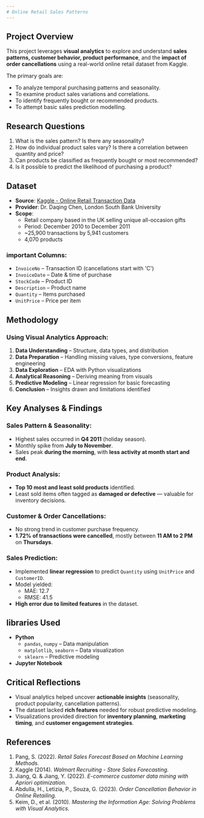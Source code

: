 ```yaml
---
# Online Retail Sales Patterns
---
```


##  Project Overview

This project leverages **visual analytics** to explore and understand **sales patterns, customer behavior, product performance**, and the **impact of order cancellations** using a real-world online retail dataset from Kaggle.

The primary goals are:
- To analyze temporal purchasing patterns and seasonality.
- To examine product sales variations and correlations.
- To identify frequently bought or recommended products.
- To attempt basic sales prediction modelling.


##  Research Questions

1. What is the sales pattern? Is there any seasonality?
2. How do individual product sales vary? Is there a correlation between quantity and price?
3. Can products be classified as frequently bought or most recommended?
4. Is it possible to predict the likelihood of purchasing a product?


##  Dataset

- **Source**: [Kaggle - Online Retail Transaction Data](https://www.kaggle.com/)
- **Provider**: Dr. Daqing Chen, London South Bank University
- **Scope**: 
  - Retail company based in the UK selling unique all-occasion gifts
  - Period: December 2010 to December 2011
  - ~25,900 transactions by 5,941 customers
  - 4,070 products

### important Columns:
- `InvoiceNo` – Transaction ID (cancellations start with 'C')
- `InvoiceDate` – Date & time of purchase
- `StockCode` – Product ID
- `Description` – Product name
- `Quantity` – Items purchased
- `UnitPrice` – Price per item



##  Methodology

### Using Visual Analytics Approach:
1. **Data Understanding** – Structure, data types, and distribution
2. **Data Preparation** – Handling missing values, type conversions, feature engineering
3. **Data Exploration** – EDA with Python visualizations
4. **Analytical Reasoning** – Deriving meaning from visuals
5. **Predictive Modeling** – Linear regression for basic forecasting
6. **Conclusion** – Insights drawn and limitations identified


##  Key Analyses & Findings

### Sales Pattern & Seasonality:
- Highest sales occurred in **Q4 2011** (holiday season).
- Monthly spike from **July to November**.
- Sales peak **during the morning**, with **less activity at month start and end**.

### Product Analysis:
- **Top 10 most and least sold products** identified.
- Least sold items often tagged as **damaged or defective** — valuable for inventory decisions.

###  Customer & Order Cancellations:
- No strong trend in customer purchase frequency.
- **1.72% of transactions were cancelled**, mostly between **11 AM to 2 PM** on **Thursdays**.

### Sales Prediction:
- Implemented **linear regression** to predict `Quantity` using `UnitPrice` and `CustomerID`.
- Model yielded:
  - MAE: 12.7
  - RMSE: 41.5
- **High error due to limited features** in the dataset.


##  libraries Used

- **Python**
  - `pandas`, `numpy` – Data manipulation
  - `matplotlib`, `seaborn` – Data visualization
  - `sklearn` – Predictive modeling
- **Jupyter Notebook**



## Critical Reflections

- Visual analytics helped uncover **actionable insights** (seasonality, product popularity, cancellation patterns).
- The dataset lacked **rich features** needed for robust predictive modeling.
- Visualizations provided direction for **inventory planning**, **marketing timing**, and **customer engagement strategies**.



##  References

1. Pang, S. (2022). *Retail Sales Forecast Based on Machine Learning Methods.*
2. Kaggle (2014). *Walmart Recruiting - Store Sales Forecasting.*
3. Jiang, Q. & Jiang, Y. (2022). *E-commerce customer data mining with Apriori optimization.*
4. Abdulla, H., Letizia, P., Souza, G. (2023). *Order Cancellation Behavior in Online Retailing.*
5. Keim, D., et al. (2010). *Mastering the Information Age: Solving Problems with Visual Analytics.*


